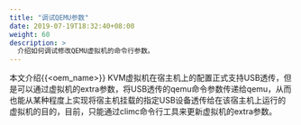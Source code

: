 ```yaml
---
title: "调试QEMU参数"
date: 2019-07-19T18:32:40+08:00
weight: 60
description: >
  介绍如何调试修改QEMU虚拟机的命令行参数。
---
```


本文介绍{{<oem_name>}} KVM虚拟机在宿主机上的配置正式支持USB透传，但是可以通过虚拟机的extra参数，将USB透传的qemu命令参数传递给qemu，从而也能从某种程度上实现将宿主机挂载的指定USB设备透传给在该宿主机上运行的虚拟机的目的，目前，只能通过climc命令行工具来更新虚拟机的extra参数。

